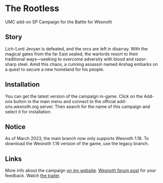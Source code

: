 # The Rootless

UMC add-on SP Campaign for the Battle for Wesnoth

## Story

Lich-Lord Jevyan is defeated, and the orcs are left in disarray. With the magical gates from the far East sealed, the warlords resort to their traditional ways—seeking to overcome adversity with blood and razor-sharp steel. Amid this chaos, a cunning assassin named Arshag embarks on a quest to secure a new homeland for his people.

## Installation

You can get the latest version of the campaign in-game. Click on the Add-ons button in the main menu and connect to the official add-ons.wesnoth.org server. Then search for the name of this campaign and select it for installation.

## Notice

As of March 2023, the main branch now only supports Wesnoth 1.18. To download the Wesnoth 1.16 version of the game, use the legacy branch.

## Links

More info about the campaign [on my website](https://www.anekron.cz/posts/2023-10-28-the-rootless/).
[Wesnoth forum post](https://forums.wesnoth.org/viewtopic.php?t=57295) for your feedback.
Watch [the trailer](https://odysee.com/@Anekron:0/TheRootless:6).
